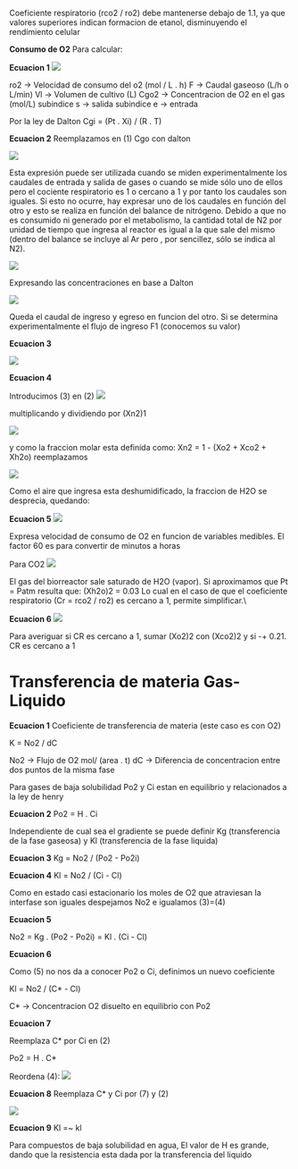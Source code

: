 Coeficiente respiratorio (rco2 / ro2) debe mantenerse debajo de 1.1, ya que valores superiores indican formacion de etanol, disminuyendo el rendimiento celular

**Consumo de O2**
Para calcular:

**Ecuacion 1**
![](https://i.imgur.com/eBSwYgR.png)


ro2 → Velocidad de consumo del o2 (mol / L . h)
F → Caudal gaseoso (L/h o L/min)
Vl → Volumen de cultivo (L)
Cgo2 → Concentracion de O2 en el gas (mol/L)
subindice s → salida
subindice e → entrada

Por la ley de Dalton
Cgi = (Pt . Xi) / (R . T)

**Ecuacion 2**
Reemplazamos en (1) Cgo con dalton

![](https://i.imgur.com/tME0vOs.png)

Esta expresión puede ser utilizada cuando se miden experimentalmente los caudales de entrada y salida de
gases o cuando se mide sólo uno de ellos pero el cociente respiratorio es 1 o cercano a 1 y por tanto
los caudales son iguales.
Si esto no ocurre, hay expresar uno de los caudales en función del otro y esto se realiza en función del balance de nitrógeno. Debido a que no es consumido ni generado por el metabolismo, la cantidad total de N2 por unidad de tiempo que ingresa al reactor es igual a la que sale del mismo (dentro del balance se incluye al Ar pero , por sencillez, sólo se indica al N2).

![](https://i.imgur.com/5v2eyb7.png)

Expresando las concentraciones en base a Dalton

![](https://i.imgur.com/QFXaqDX.png)

Queda el caudal de ingreso y egreso en funcion del otro. Si se determina experimentalmente el flujo de ingreso F1 (conocemos su valor)

**Ecuacion 3**

![](https://i.imgur.com/bY3dYNv.png)

**Ecuacion 4**

Introducimos (3) en (2)
![](https://i.imgur.com/ZsP3cx9.png)

multiplicando y dividiendo por (Xn2)1

![](https://i.imgur.com/vRJuHzL.png)

y como la fraccion molar esta definida como:
Xn2 = 1 - (Xo2 + Xco2 + Xh2o)
reemplazamos

![](https://i.imgur.com/FioNmbH.png)

Como el aire que ingresa esta deshumidificado, la fraccion de H2O se desprecia, quedando:

**Ecuacion 5**
![](https://i.imgur.com/sr4t0Lt.png)

Expresa velocidad de consumo de O2 en funcion de variables medibles. El factor 60 es para convertir de minutos a horas

Para CO2
![](https://i.imgur.com/6rnL1S9.png)

El gas del biorreactor sale saturado de H2O (vapor).
Si aproximamos que Pt = Patm resulta que:
(Xh2o)2 = 0.03
Lo cual en el caso de que el coeficiente respiratorio 
(Cr = rco2 / ro2) es cercano a 1, permite simplificar.\

**Ecuacion 6**
![](https://i.imgur.com/m0bEKOm.png)

Para averiguar si CR es cercano a 1, sumar (Xo2)2 con (Xco2)2 y si -+ 0.21. CR es cercano a 1


# Transferencia de materia Gas-Liquido

**Ecuacion 1**
Coeficiente de transferencia de materia (este caso es con O2)

K = No2 / dC

No2 → Flujo de O2 mol/ (area . t)
dC → Diferencia de concentracion entre dos puntos  de la misma fase

Para gases de baja solubilidad Po2 y Ci estan en equilibrio y relacionados a la ley de henry

**Ecuacion 2**
Po2 = H . Ci

Independiente de cual sea el gradiente se puede definir Kg (transferencia de la fase gaseosa) y Kl (transferencia de la fase liquida)

**Ecuacion 3**
Kg = No2 / (Po2 - Po2i)

**Ecuacion 4**
Kl = No2 / (Ci - Cl)

Como en estado casi estacionario los moles de O2 que atraviesan la interfase son iguales despejamos No2 e igualamos (3)=(4)

**Ecuacion 5**

No2 = Kg . (Po2 - Po2i) = Kl . (Ci - Cl)

**Ecuacion 6**

Como (5) no nos da a conocer Po2 o Ci, definimos un nuevo coeficiente

Kl = No2 / (C* - Cl)

C* → Concentracion O2 disuelto en equilibrio con Po2

**Ecuacion 7**

Reemplaza C* por Ci en (2)

Po2 = H . C*

Reordena (4):
![](https://i.imgur.com/gJyVjEd.png)

**Ecuacion 8**
Reemplaza C* y Ci por (7) y (2)

![](https://i.imgur.com/L9VqDgw.png)

**Ecuacion 9**
Kl =~ kl

Para compuestos de baja solubilidad en agua, El valor de H es grande, dando que la resistencia esta dada por la transferencia del liquido